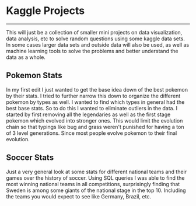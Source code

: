 # Kaggle Projects
---
This will just be a collection of smaller mini projects on data visualization, data analysis, etc to solve random questions using some kaggle data sets. In some cases larger data sets and outside data will also be used, as well as machine learning tools to solve the problems and better understand the data as a whole.


## Pokemon Stats

In my first edit I just wanted to get the base idea down of the best pokemon by their stats. I tried to further narrow this down to organize the different pokemon by types as well. I wanted to find which types in general had the best base stats. So to do this I wanted to eliminate outliers in the data. I started by first removing all the legendaries as well as the first stage pokemon which evolved into stronger ones. This would limit the evolution chain so that typings like bug and grass weren't punished for having a ton of 3 level generations. Since most people evolve pokemon to their final evolution.

## Soccer Stats

Just a very general look at some stats for different national teams and their games over the history of soccer. Using SQL queries I was able to find the most winning national teams in all competitions, surprisingly finding that Sweden is among some giants of the national stage in the top 10. Including the teams you would expect to see like Germany, Brazil, etc.
